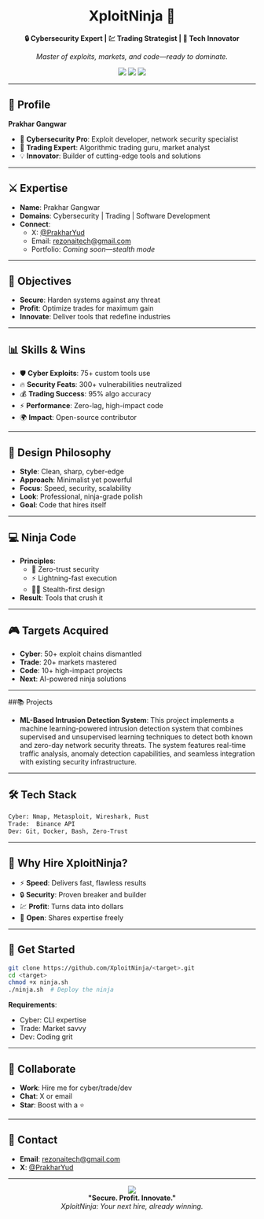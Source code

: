 <h1 align="center">XploitNinja 🥷</h1>
<p align="center"><b>🔒 Cybersecurity Expert | 💹 Trading Strategist | 🚀 Tech Innovator</b></p>
<p align="center"><i>Master of exploits, markets, and code—ready to dominate.</i></p>

<p align="center">
  <a href="https://x.com/PrakharYud"><img src="https://img.shields.io/badge/X-@PrakharYud-1DA1F2?style=for-the-badge&logo=x"></a>
  <a href="mailto:rezonaitech@gmail.com"><img src="https://img.shields.io/badge/Email-rezonaitech@gmail.com-darkred?style=for-the-badge&logo=gmail"></a>
  <img src="https://img.shields.io/badge/Status-Ready%20to%20Hire-brightgreen?style=for-the-badge">
</p>

---

## 🥷 Profile
**Prakhar Gangwar**  
- 🔐 **Cybersecurity Pro**: Exploit developer, network security specialist  
- 💸 **Trading Expert**: Algorithmic trading guru, market analyst  
- 💡 **Innovator**: Builder of cutting-edge tools and solutions  

---

## ⚔️ Expertise
- **Name**: Prakhar Gangwar  
- **Domains**: Cybersecurity | Trading | Software Development  
- **Connect**:  
  - X: [@PrakharYud](https://x.com/PrakharYud)  
  - Email: [rezonaitech@gmail.com](mailto:rezonaitech@gmail.com)  
  - Portfolio: *Coming soon—stealth mode*  

---

## 🎯 Objectives
- **Secure**: Harden systems against any threat  
- **Profit**: Optimize trades for maximum gain  
- **Innovate**: Deliver tools that redefine industries  

---

## 📊 Skills & Wins
- 🛡️ **Cyber Exploits**: 75+ custom tools  use 
- 🔥 **Security Feats**: 300+ vulnerabilities neutralized  
- 💰 **Trading Success**: 95% algo accuracy  
- ⚡ **Performance**: Zero-lag, high-impact code  
- 🌍 **Impact**: Open-source contributor    

---

## 🎨 Design Philosophy
- **Style**: Clean, sharp, cyber-edge  
- **Approach**: Minimalist yet powerful  
- **Focus**: Speed, security, scalability  
- **Look**: Professional, ninja-grade polish  
- **Goal**: Code that hires itself  

---

## 💻 Ninja Code
- **Principles**:  
  - 🔑 Zero-trust security  
  - ⚡ Lightning-fast execution  
  - 🕵️‍♂️ Stealth-first design  
- **Result**: Tools that crush it  

---

## 🎮 Targets Acquired
- **Cyber**: 50+ exploit chains dismantled  
- **Trade**: 20+ markets mastered  
- **Code**: 10+ high-impact projects  
- **Next**: AI-powered ninja solutions  

---

##📚 Projects 
- **ML-Based Intrusion Detection System**:
This project implements a machine learning-powered intrusion detection system that combines supervised and unsupervised learning techniques to detect both known and zero-day network security threats. The system features real-time traffic analysis, anomaly detection capabilities, and seamless integration with existing security infrastructure.
</p>

---

## 🛠️ Tech Stack
```bash
Cyber: Nmap, Metasploit, Wireshark, Rust
Trade:  Binance API
Dev: Git, Docker, Bash, Zero-Trust
```

---

## 🌟 Why Hire XploitNinja?
- ⚡ **Speed**: Delivers fast, flawless results  
- 🔒 **Security**: Proven breaker and builder  
- 💹 **Profit**: Turns data into dollars  
- 👐 **Open**: Shares expertise freely  

---

## 🚀 Get Started
```bash
git clone https://github.com/XploitNinja/<target>.git
cd <target>
chmod +x ninja.sh
./ninja.sh  # Deploy the ninja
```
**Requirements**:  
- Cyber: CLI expertise  
- Trade: Market savvy  
- Dev: Coding grit  

---

## 🤝 Collaborate
- **Work**: Hire me for cyber/trade/dev  
- **Chat**: X or email  
- **Star**: Boost with a ⭐  

---

## 📡 Contact
- **Email**: [rezonaitech@gmail.com](mailto:rezonaitech@gmail.com)  
- **X**: [@PrakharYud](https://x.com/PrakharYud)  

---

<p align="center">
  <img src="https://img.shields.io/badge/Status-XploitNinja-brightred?style=for-the-badge">
  <br>
  <b>"Secure. Profit. Innovate."</b>
  <br>
  <i>XploitNinja: Your next hire, already winning.</i>
</p>
